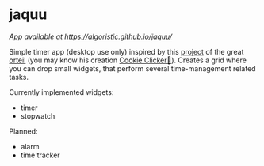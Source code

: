 # jaquu

_App available at https://algoristic.github.io/jaquu/_

Simple timer app (desktop use only) inspired by this [project](http://orteil.dashnet.org/taskmaster/) of the great [orteil](http://orteil.dashnet.org/) (you may know his creation [Cookie Clicker🍪](https://en.wikipedia.org/wiki/Cookie_Clicker)). Creates a grid where you can drop small widgets, that perform several time-management related tasks.

Currently implemented widgets:
- timer
- stopwatch

Planned:
- alarm
- time tracker

